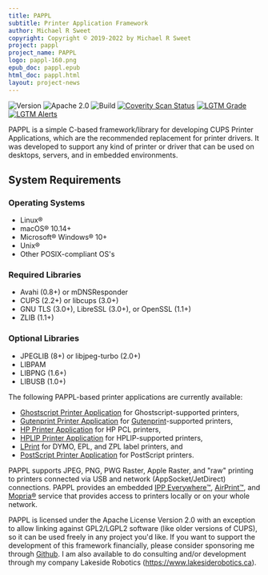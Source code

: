 ```yaml
---
title: PAPPL
subtitle: Printer Application Framework
author: Michael R Sweet
copyright: Copyright © 2019-2022 by Michael R Sweet
project: pappl
project_name: PAPPL
logo: pappl-160.png
epub_doc: pappl.epub
html_doc: pappl.html
layout: project-news
---
```


![Version](https://img.shields.io/github/v/release/michaelrsweet/pappl?include_prereleases)
![Apache 2.0](https://img.shields.io/github/license/michaelrsweet/pappl)
![Build](https://github.com/michaelrsweet/pappl/workflows/Build/badge.svg)
[![Coverity Scan Status](https://img.shields.io/coverity/scan/22385.svg)](https://scan.coverity.com/projects/michaelrsweet-pappl)
[![LGTM Grade](https://img.shields.io/lgtm/grade/cpp/github/michaelrsweet/pappl)](https://lgtm.com/projects/g/michaelrsweet/pappl/context:cpp)
[![LGTM Alerts](https://img.shields.io/lgtm/alerts/github/michaelrsweet/pappl)](https://lgtm.com/projects/g/michaelrsweet/pappl/)

PAPPL is a simple C-based framework/library for developing CUPS Printer
Applications, which are the recommended replacement for printer drivers.  It
was developed to support any kind of printer or driver that can be used on
desktops, servers, and in embedded environments.

System Requirements
-------------------

<div class="row"><div class="col col-lg-4 bg20 border pt-2">
  <h3>Operating Systems</h3>
  <ul>
    <li>Linux®</li>
    <li>macOS® 10.14+</li>
    <li>Microsoft® Windows® 10+</li>
    <li>Unix®</li>
    <li>Other POSIX-compliant OS's</li>
  </ul>
</div><div class="col col-lg-4 bg20 border pt-2">
  <h3>Required Libraries</h3>
  <ul>
    <li>Avahi (0.8+) or mDNSResponder</li>
    <li>CUPS (2.2+) or libcups (3.0+)</li>
    <li>GNU TLS (3.0+), LibreSSL (3.0+), or OpenSSL (1.1+)</li>
    <li>ZLIB (1.1+)</li>
  </ul>
</div><div class="col col-lg-4 bg20 border pt-2">
  <h3>Optional Libraries</h3>
  <ul>
    <li>JPEGLIB (8+) or libjpeg-turbo (2.0+)</li>
    <li>LIBPAM</li>
    <li>LIBPNG (1.6+)</li>
    <li>LIBUSB (1.0+)</li>
  </ul>
</div></div>

The following PAPPL-based printer applications are currently available:

- [Ghostscript Printer Application][1] for Ghostscript-supported printers,
- [Gutenprint Printer Application][2] for [Gutenprint][3]-supported printers,
- [HP Printer Application][4] for HP PCL printers,
- [HPLIP Printer Application][5] for HPLIP-supported printers,
- [LPrint][6] for DYMO, EPL, and ZPL label printers, and
- [PostScript Printer Application][7] for PostScript printers.

PAPPL supports JPEG, PNG, PWG Raster, Apple Raster, and "raw" printing to
printers connected via USB and network (AppSocket/JetDirect) connections.
PAPPL provides an embedded [IPP Everywhere™][8], [AirPrint™][9], and
[Mopria®][10] service that provides access to printers locally or on your whole
network.

PAPPL is licensed under the Apache License Version 2.0 with an exception
to allow linking against GPL2/LGPL2 software (like older versions of CUPS),
so it can be used freely in any project you'd like.  If you want to support
the development of this framework financially, please consider sponsoring me
through [Github][11].  I am also available to do consulting and/or development
through my company Lakeside Robotics (<https://www.lakesiderobotics.ca>).


[1]: https://github.com/OpenPrinting/ghostscript-printer-app
[2]: https://github.com/OpenPrinting/gutenprint-printer-app
[3]: http://gutenprint.sf.net/
[4]: https://github.com/michaelrsweet/hp-printer-app
[5]: https://github.com/OpenPrinting/hplip-printer-app
[6]: https://github.com/michaelrsweet/lprint
[7]: https://github.com/openprinting/ps-printer-app
[8]: https://www.pwg.org/ipp/everywhere.html
[9]: https://support.apple.com/en-us/HT201311
[10]: https://mopria.org/
[11]: https://github.com/sponsors/michaelrsweet

